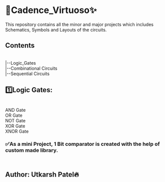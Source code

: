 # 🚀Cadence_Virtuoso✨
This repository contains all the minor and major projects which includes Schematics, Symbols and Layouts of the circuits.

## Contents
<br>|--Logic_Gates
<br>|--Combinational Circuits
<br>|--Sequential Circuits

## 1️⃣Logic Gates:
<br> AND Gate
<br> OR Gate
<br> NOT Gate
<br> XOR Gate
<br> XNOR Gate

### ✅As a mini Project, 1 Bit comparator is created with the help of custom made library.

##             </br>      Author: Utkarsh Patel🔥
